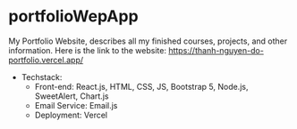 # portfolioWepApp
My Portfolio Website, describes all my finished courses, projects, and other information.
Here is the link to the website: https://thanh-nguyen-do-portfolio.vercel.app/
- Techstack:
   - Front-end: React.js, HTML, CSS, JS, Bootstrap 5, Node.js, SweetAlert, Chart.js
   - Email Service: Email.js
   - Deployment: Vercel

